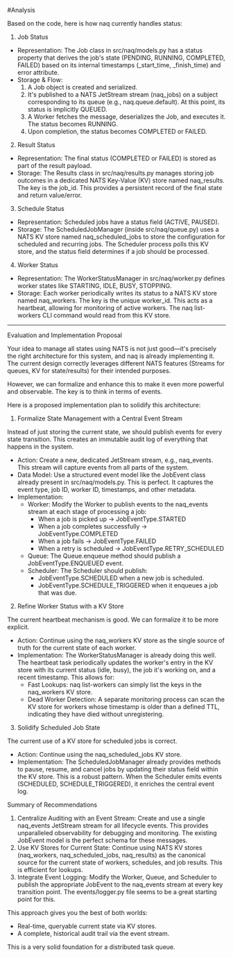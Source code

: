 #Analysis

Based on the code, here is how naq currently handles status:

1. Job Status

* Representation: The Job class in src/naq/models.py has a status property that derives the job's
    state (PENDING, RUNNING, COMPLETED, FAILED) based on its internal timestamps (_start_time,
    _finish_time) and error attribute.
* Storage & Flow:
    1. A Job object is created and serialized.
    2. It's published to a NATS JetStream stream (naq_jobs) on a subject corresponding to its queue
        (e.g., naq.queue.default). At this point, its status is implicitly QUEUED.
    3. A Worker fetches the message, deserializes the Job, and executes it. The status becomes
        RUNNING.
    4. Upon completion, the status becomes COMPLETED or FAILED.

2. Result Status

* Representation: The final status (COMPLETED or FAILED) is stored as part of the result payload.
* Storage: The Results class in src/naq/results.py manages storing job outcomes in a dedicated NATS
    Key-Value (KV) store named naq_results. The key is the job_id. This provides a persistent record
    of the final state and return value/error.

3. Schedule Status

* Representation: Scheduled jobs have a status field (ACTIVE, PAUSED).
* Storage: The ScheduledJobManager (inside src/naq/queue.py) uses a NATS KV store named
    naq_scheduled_jobs to store the configuration for scheduled and recurring jobs. The Scheduler
    process polls this KV store, and the status field determines if a job should be processed.

4. Worker Status

* Representation: The WorkerStatusManager in src/naq/worker.py defines worker states like STARTING,
    IDLE, BUSY, STOPPING.
* Storage: Each worker periodically writes its status to a NATS KV store named naq_workers. The key
    is the unique worker_id. This acts as a heartbeat, allowing for monitoring of active workers. The
    naq list-workers CLI command would read from this KV store.

---

Evaluation and Implementation Proposal

Your idea to manage all states using NATS is not just good—it's precisely the right architecture
for this system, and naq is already implementing it. The current design correctly leverages
different NATS features (Streams for queues, KV for state/results) for their intended purposes.

However, we can formalize and enhance this to make it even more powerful and observable. The key is
to think in terms of events.

Here is a proposed implementation plan to solidify this architecture:

1. Formalize State Management with a Central Event Stream

Instead of just storing the current state, we should publish events for every state transition.
This creates an immutable audit log of everything that happens in the system.

* Action: Create a new, dedicated JetStream stream, e.g., naq_events. This stream will capture
    events from all parts of the system.
* Data Model: Use a structured event model like the JobEvent class already present in
    src/naq/models.py. This is perfect. It captures the event type, job ID, worker ID, timestamps, and
    other metadata.
* Implementation:
    * Worker: Modify the Worker to publish events to the naq_events stream at each stage of
        processing a job:
        * When a job is picked up -> JobEventType.STARTED
        * When a job completes successfully -> JobEventType.COMPLETED
        * When a job fails -> JobEventType.FAILED
        * When a retry is scheduled -> JobEventType.RETRY_SCHEDULED
    * Queue: The Queue.enqueue method should publish a JobEventType.ENQUEUED event.
    * Scheduler: The Scheduler should publish:
        * JobEventType.SCHEDULED when a new job is scheduled.
        * JobEventType.SCHEDULE_TRIGGERED when it enqueues a job that was due.

2. Refine Worker Status with a KV Store

The current heartbeat mechanism is good. We can formalize it to be more explicit.

* Action: Continue using the naq_workers KV store as the single source of truth for the current
    state of each worker.
* Implementation: The WorkerStatusManager is already doing this well. The heartbeat task
    periodically updates the worker's entry in the KV store with its current status (idle, busy), the
    job it's working on, and a recent timestamp. This allows for:
    * Fast Lookups: naq list-workers can simply list the keys in the naq_workers KV store.
    * Dead Worker Detection: A separate monitoring process can scan the KV store for workers whose
        timestamp is older than a defined TTL, indicating they have died without unregistering.

3. Solidify Scheduled Job State

The current use of a KV store for scheduled jobs is correct.

* Action: Continue using the naq_scheduled_jobs KV store.
* Implementation: The ScheduledJobManager already provides methods to pause, resume, and cancel jobs
    by updating their status field within the KV store. This is a robust pattern. When the Scheduler
    emits events (SCHEDULED, SCHEDULE_TRIGGERED), it enriches the central event log.

Summary of Recommendations

1. Centralize Auditing with an Event Stream: Create and use a single naq_events JetStream stream for
    all lifecycle events. This provides unparalleled observability for debugging and monitoring. The
    existing JobEvent model is the perfect schema for these messages.
2. Use KV Stores for Current State: Continue using NATS KV stores (naq_workers, naq_scheduled_jobs,
    naq_results) as the canonical source for the current state of workers, schedules, and job results.
    This is efficient for lookups.
3. Integrate Event Logging: Modify the Worker, Queue, and Scheduler to publish the appropriate
    JobEvent to the naq_events stream at every key transition point. The events/logger.py file seems
    to be a great starting point for this.

This approach gives you the best of both worlds:
* Real-time, queryable current state via KV stores.
* A complete, historical audit trail via the event stream.

This is a very solid foundation for a distributed task queue.